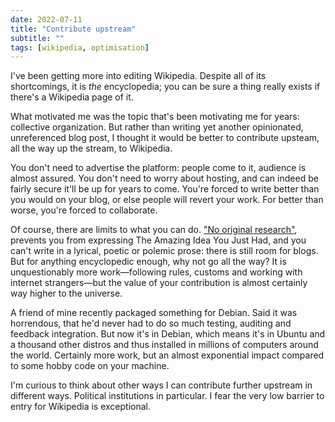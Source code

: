 ```yaml
---
date: 2022-07-11
title: "Contribute upstream"
subtitle: ""
tags: [wikipedia, optimisation]
---
```


I've been getting more into editing Wikipedia. Despite all of its shortcomings, it is _the_ encyclopedia; you can be sure a thing really exists if there's a Wikipedia page of it.

What motivated me was the topic that's been motivating me for years: collective organization. But rather than writing yet another opinionated, unreferenced blog post, I thought it would be better to contribute upsteam, all the way up the stream, to Wikipedia.

You don't need to advertise the platform: people come to it, audience is almost assured. You don't need to worry about hosting, and can indeed be fairly secure it'll be up for years to come. You're forced to write better than you would on your blog, or else people will revert your work. For better than worse, you're forced to collaborate.

Of course, there are limits to what you can do. ["No original research"](https://en.wikipedia.org/wiki/Wikipedia:No_original_research), prevents you from expressing The Amazing Idea You Just Had, and you can't write in a lyrical, poetic or polemic prose: there is still room for blogs. But for anything encyclopedic enough, why not go all the way? It is unquestionably more work—following rules, customs and working with internet strangers—but the value of your contribution is almost certainly way higher to the universe.

A friend of mine recently packaged something for Debian. Said it was horrendous, that he'd never had to do so much testing, auditing and feedback integration. But now it's in Debian, which means it's in Ubuntu and a thousand other distros and thus installed in millions of computers around the world. Certainly more work, but an almost exponential impact compared to some hobby code on your machine.

I'm curious to think about other ways I can contribute further upstream in different ways. Political institutions in particular. I fear the very low barrier to entry for Wikipedia is exceptional.
